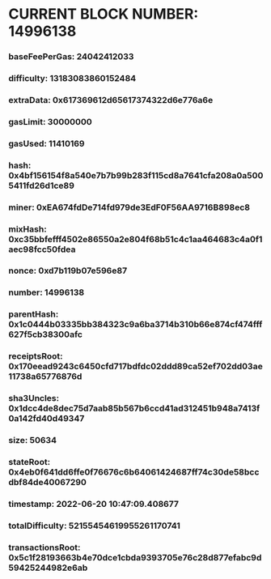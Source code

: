 # CURRENT BLOCK NUMBER: 14996138

### baseFeePerGas: 24042412033
### difficulty: 13183083860152484
### extraData: 0x617369612d65617374322d6e776a6e
### gasLimit: 30000000
### gasUsed: 11410169
### hash: 0x4bf156154f8a540e7b7b99b283f115cd8a7641cfa208a0a5005411fd26d1ce89
### miner: 0xEA674fdDe714fd979de3EdF0F56AA9716B898ec8
### mixHash: 0xc35bbfefff4502e86550a2e804f68b51c4c1aa464683c4a0f1aec98fcc50fdea
### nonce: 0xd7b119b07e596e87
### number: 14996138
### parentHash: 0x1c0444b03335bb384323c9a6ba3714b310b66e874cf474fff627f5cb38300afc
### receiptsRoot: 0x170eead9243c6450cfd717bdfdc02ddd89ca52ef702dd03ae11738a65776876d
### sha3Uncles: 0x1dcc4de8dec75d7aab85b567b6ccd41ad312451b948a7413f0a142fd40d49347
### size: 50634
### stateRoot: 0x4eb0f641dd6ffe0f76676c6b64061424687ff74c30de58bccdbf84de40067290
### timestamp: 2022-06-20 10:47:09.408677
### totalDifficulty: 52155454619955261170741
### transactionsRoot: 0x5c1f28193663b4e70dce1cbda9393705e76c28d877efabc9d59425244982e6ab
